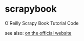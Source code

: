 scrapybook
==========

O'Reilly Scrapy Book Tutorial Code

see also: [on the official website](http://scrapybook.com)

